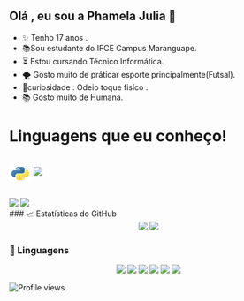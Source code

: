 ## Olá , eu sou a Phamela Julia 👋

- ✨ Tenho 17 anos .
- 📚Sou estudante do IFCE Campus Maranguape.
- ⏳ Estou cursando Técnico Informática.
- 🌪️ Gosto muito de práticar esporte  principalmente(Futsal).
- 🎯curiosidade : Odeio toque fisíco .
- 📚 Gosto muito de Humana.

<h1>Linguagens que eu conheço!</h1>
<div style="display: inline_block"><br>
  <img align="center" alt="Rafa-Python" height="30" width="40" src="https://raw.githubusercontent.com/devicons/devicon/master/icons/python/python-original.svg">
    <img src="https://cdn.jsdelivr.net/gh/devicons/devicon/icons/java/java-original.svg" width="40px" />
</div>
  
  ##
 
<div> 
  <a href="https://www.instagram.com/_phamela_slv/" target="_blank"><img src="https://img.shields.io/badge/-Instagram-%23E4405F?style=for-the-badge&logo=instagram&logoColor=white" target="_blank"></a>
  <a href = "phamelasena0@gmail.com.br"><img src="https://img.shields.io/badge/-Gmail-%23333?style=for-the-badge&logo=gmail&logoColor=white" target="_blank"></a>
  
</div>
### 📈 Estatísticas do GitHub  
<div align="center">
  <img height="180em" src="https://github-readme-stats.vercel.app/api?username=emanuella7&show_icons=true&theme=dracula" />
  <img height="180em" src="https://github-readme-stats.vercel.app/api/top-langs/?username=emanuella7&layout=compact&theme=dracula" />
</div>

### 🚀 Linguagens 
<div align="center">
  <img src="https://cdn.jsdelivr.net/gh/devicons/devicon/icons/javascript/javascript-original.svg" width="50px" />
  <img src="https://cdn.jsdelivr.net/gh/devicons/devicon/icons/html5/html5-original.svg" width="40px" />
  <img src="https://cdn.jsdelivr.net/gh/devicons/devicon/icons/java/java-original.svg" width="40px" />
  <img src="https://cdn.jsdelivr.net/gh/devicons/devicon/icons/python/python-original.svg" width="40px"/>
  <img src="https://cdn.jsdelivr.net/gh/devicons/devicon/icons/vscode/vscode-original.svg" width="40px"/>
  <img src="https://cdn.jsdelivr.net/gh/devicons/devicon/icons/mysql/mysql-original.svg" width="40px"/>


</div>

![Profile views](https://komarev.com/ghpvc/?username=emanuella7&color=blue)
